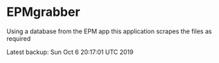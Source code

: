 # EPMgrabber
Using a database from the EPM app this application scrapes the files as required


Latest backup: Sun Oct 6 20:17:01 UTC 2019
